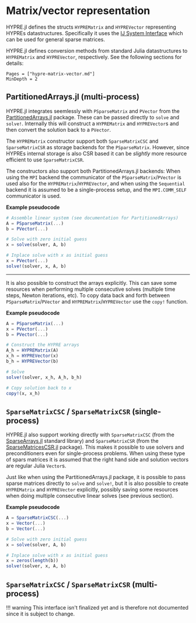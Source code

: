 # Matrix/vector representation

HYPRE.jl defines the structs `HYPREMatrix` and `HYPREVector` representing HYPREs
datastructures. Specifically it uses the [IJ System
Interface](https://hypre.readthedocs.io/en/latest/api-int-ij.html) which can be used for
general sparse matrices.

HYPRE.jl defines conversion methods from standard Julia datastructures to `HYPREMatrix` and
`HYPREVector`, respectively. See the following sections for details:

```@contents
Pages = ["hypre-matrix-vector.md"]
MinDepth = 2
```

## PartitionedArrays.jl (multi-process)

HYPRE.jl integrates seemlessly with `PSparseMatrix` and `PVector` from the
[PartitionedArrays.jl](https://github.com/fverdugo/PartitionedArrays.jl) package. These can
be passed directly to `solve` and `solve!`. Internally this will construct a `HYPREMatrix`
and `HYPREVector`s and then convert the solution back to a `PVector`.

The `HYPREMatrix` constructor support both `SparseMatrixCSC` and `SparseMatrixCSR` as
storage backends for the `PSparseMatrix`. However, since HYPREs internal storage is also CSR
based it can be *slightly* more resource efficient to use `SparseMatrixCSR`.

The constructors also support both PartitionedArrays.jl backends: When using the `MPI`
backend the communicator of the `PSparseMatrix`/`PVector` is used also for the
`HYPREMatrix`/`HYPREVector`, and when using the `Sequential` backend it is assumed to be a
single-process setup, and the `MPI.COMM_SELF` communicator is used.

**Example pseudocode**

```julia
# Assemble linear system (see documentation for PartitionedArrays)
A = PSparseMatrix(...)
b = PVector(...)

# Solve with zero initial guess
x = solve(solver, A, b)

# Inplace solve with x as initial guess
x = PVector(...)
solve!(solver, x, A, b)
```

---

It is also possible to construct the arrays explicitly. This can save some resources when
performing multiple consecutive solves (multiple time steps, Newton iterations, etc). To
copy data back and forth between `PSparseMatrix`/`PVector` and `HYPREMatrix`/`HYPREVector`
use the `copy!` function.

**Example pseudocode**

```julia
A = PSparseMatrix(...)
x = PVector(...)
b = PVector(...)

# Construct the HYPRE arrays
A_h = HYPREMatrix(A)
x_h = HYPREVector(x)
b_h = HYPREVector(b)

# Solve
solve!(solver, x_h, A_h, b_h)

# Copy solution back to x
copy!(x, x_h)
```


## `SparseMatrixCSC` / `SparseMatrixCSR` (single-process)

HYPRE.jl also support working directly with `SparseMatrixCSC` (from the
[SparseArrays.jl](https://github.com/JuliaSparse/SparseArrays.jl) standard library) and
`SparseMatrixCSR` (from the
[SparseMatricesCSR.jl](https://github.com/gridap/SparseMatricesCSR.jl) package). This makes
it possible to use solvers and preconditioners even for single-process problems. When using
these type of spars matrices it is assumed that the right hand side and solution vectors are
regular Julia `Vector`s.

Just like when using the PartitionedArrays.jl package, it is possible to pass sparse
matrices directly to `solve` and `solve!`, but it is also possible to create `HYPREMatrix`
and `HYPREVector` explicitly, possibly saving some resources when doing multiple consecutive
linear solves (see previous section).

**Example pseudocode**

```julia
A = SparseMatrixCSC(...)
x = Vector(...)
b = Vector(...)

# Solve with zero initial guess
x = solve(solver, A, b)

# Inplace solve with x as initial guess
x = zeros(length(b))
solve!(solver, x, A, b)
```


## `SparseMatrixCSC` / `SparseMatrixCSR` (multi-process)

!!! warning
    This interface isn't finalized yet and is therefore not documented since it
    is subject to change.
